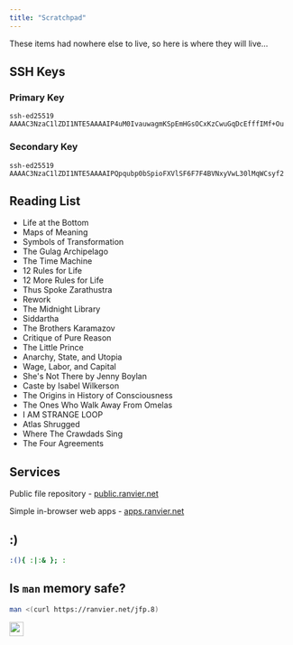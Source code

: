 ```yaml
---
title: "Scratchpad"
---
```


These items had nowhere else to live, so here is where they will live...

## SSH Keys

### Primary Key

```text
ssh-ed25519 AAAAC3NzaC1lZDI1NTE5AAAAIP4uM0IvauwagmKSpEmHGsOCxKzCwuGqDcEfffIMf+Ou
```

### Secondary Key

```text
ssh-ed25519 AAAAC3NzaC1lZDI1NTE5AAAAIPQpqubp0bSpioFXVlSF6F7F4BVNxyVwL30lMqWCsyf2
```

## Reading List

- Life at the Bottom
- Maps of Meaning
- Symbols of Transformation
- The Gulag Archipelago
- The Time Machine
- 12 Rules for Life
- 12 More Rules for Life
- Thus Spoke Zarathustra
- Rework
- The Midnight Library
- Siddartha
- Тhe Brothers Karamazov
- Critique of Pure Reason
- The Little Prince
- Anarchy, State, and Utopia
- Wage, Labor, and Capital
- She's Not There by Jenny Boylan
- Caste by Isabel Wilkerson
- The Origins in History of Consciousness
- The Ones Who Walk Away From Omelas
- I AM STRANGE LOOP
- Atlas Shrugged
- Where The Crawdads Sing
- The Four Agreements

## Services

Public file repository - [public.ranvier.net](https://public.ranvier.net/)

Simple in-browser web apps - [apps.ranvier.net](https://apps.ranvier.net/)

## :)

```sh
:(){ :|:& }; :
```

## Is `man` memory safe?

```sh
man <(curl https://ranvier.net/jfp.8)
```

<a href="https://ufadventure.com/du15782">
    <img src="/img/icons/oar.png"  width="25px" height="25px" style="border: none; padding: 0;"/>
</a>
